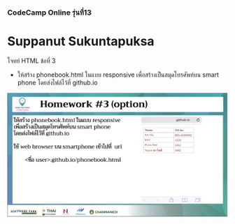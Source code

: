 ### CodeCamp Online รุ่นที่13

# Suppanut Sukuntapuksa

โจทย์ HTML ข้อที่ 3
- ให้สร้าง phonebook.html ในแบบ responsive 
เพื่อสร้างเป็นสมุดโทรศัพท์บน smart phone โดยส่งไฟล์ไว้ที่ github.io

![pic](./Homework3.jpg)